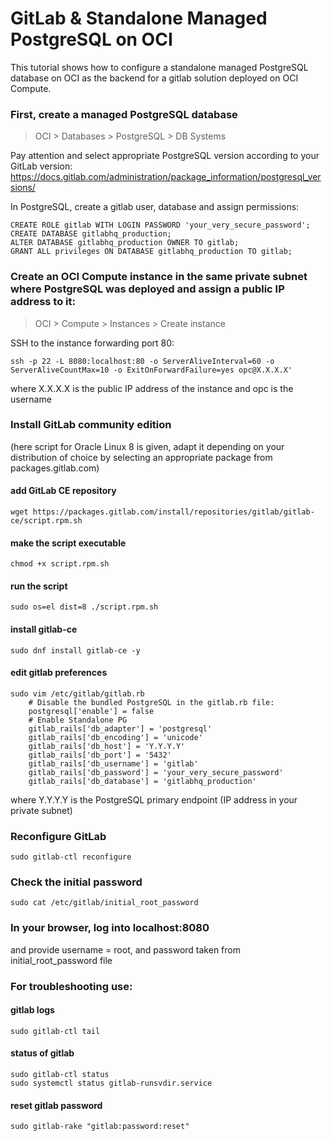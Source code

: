 # GitLab & Standalone Managed PostgreSQL on OCI

This tutorial shows how to configure a standalone managed PostgreSQL
database on OCI as the backend for a gitlab solution deployed on OCI Compute.

### First, create a managed PostgreSQL database
> OCI > Databases > PostgreSQL > DB Systems

Pay attention and select appropriate PostgreSQL version according to your GitLab version:
https://docs.gitlab.com/administration/package_information/postgresql_versions/

In PostgreSQL, create a gitlab user, database and assign permissions:

    CREATE ROLE gitlab WITH LOGIN PASSWORD 'your_very_secure_password';
    CREATE DATABASE gitlabhq_production;
    ALTER DATABASE gitlabhq_production OWNER TO gitlab;
    GRANT ALL privileges ON DATABASE gitlabhq_production TO gitlab;

### Create an OCI Compute instance in the same private subnet where PostgreSQL was deployed and assign a public IP address to it:
> OCI > Compute > Instances > Create instance

SSH to the instance forwarding port 80:

    ssh -p 22 -L 8080:localhost:80 -o ServerAliveInterval=60 -o ServerAliveCountMax=10 -o ExitOnForwardFailure=yes opc@X.X.X.X'
where X.X.X.X is the public IP address of the instance and opc is the username

### Install GitLab community edition
(here script for Oracle Linux 8 is given, adapt it depending on your
distribution of choice by selecting an appropriate package from packages.gitlab.com)

#### add GitLab CE repository
    wget https://packages.gitlab.com/install/repositories/gitlab/gitlab-ce/script.rpm.sh

#### make the script executable
    chmod +x script.rpm.sh

#### run the script
    sudo os=el dist=8 ./script.rpm.sh

#### install gitlab-ce
    sudo dnf install gitlab-ce -y

#### edit gitlab preferences
    sudo vim /etc/gitlab/gitlab.rb
        # Disable the bundled PostgreSQL in the gitlab.rb file:
        postgresql['enable'] = false
        # Enable Standalone PG
        gitlab_rails['db_adapter'] = 'postgresql'
        gitlab_rails['db_encoding'] = 'unicode'
        gitlab_rails['db_host'] = 'Y.Y.Y.Y'
        gitlab_rails['db_port'] = '5432'
        gitlab_rails['db_username'] = 'gitlab'
        gitlab_rails['db_password'] = 'your_very_secure_password'
        gitlab_rails['db_database'] = 'gitlabhq_production'
where Y.Y.Y.Y is the PostgreSQL primary endpoint (IP address in your private subnet)

### Reconfigure GitLab
    sudo gitlab-ctl reconfigure

### Check the initial password
    sudo cat /etc/gitlab/initial_root_password

### In your browser, log into localhost:8080
and provide username = root, and password taken from initial_root_password file

### For troubleshooting use:

#### gitlab logs
    sudo gitlab-ctl tail

#### status of gitlab
    sudo gitlab-ctl status
    sudo systemctl status gitlab-runsvdir.service

#### reset gitlab password
    sudo gitlab-rake "gitlab:password:reset"
